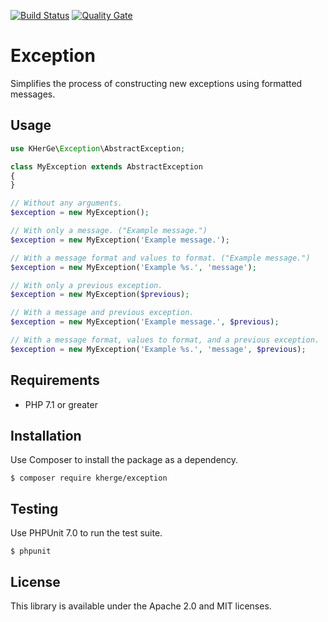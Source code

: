 [![Build Status](https://travis-ci.org/kherge/php.exception.svg?branch=master)](https://travis-ci.org/kherge/php.exception)
[![Quality Gate](https://sonarcloud.io/api/project_badges/measure?project=php.exception&metric=alert_status)](https://sonarcloud.io/dashboard?id=php.exception)

Exception
=========

Simplifies the process of constructing new exceptions using formatted messages.

Usage
-----

```php
use KHerGe\Exception\AbstractException;

class MyException extends AbstractException
{
}

// Without any arguments.
$exception = new MyException();

// With only a message. ("Example message.")
$exception = new MyException('Example message.');

// With a message format and values to format. ("Example message.")
$exception = new MyException('Example %s.', 'message');

// With only a previous exception.
$exception = new MyException($previous);

// With a message and previous exception.
$exception = new MyException('Example message.', $previous);

// With a message format, values to format, and a previous exception.
$exception = new MyException('Example %s.', 'message', $previous);
```

Requirements
------------

- PHP 7.1 or greater

Installation
------------

Use Composer to install the package as a dependency.

    $ composer require kherge/exception

Testing
-------

Use PHPUnit 7.0 to run the test suite.

    $ phpunit

License
-------

This library is available under the Apache 2.0 and MIT licenses.